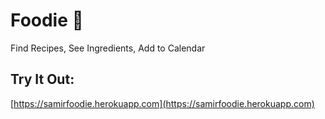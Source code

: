 # Foodie 🥕
Find Recipes, See Ingredients, Add to Calendar
## Try It Out: 
[https://samirfoodie.herokuapp.com](https://samirfoodie.herokuapp.com)
